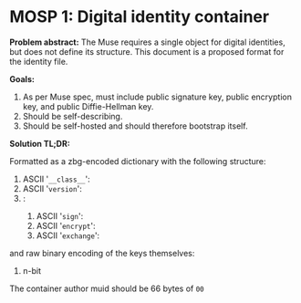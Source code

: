 # MOSP 1: Digital identity container

**Problem abstract:** The Muse requires a single object for digital identities, but does not define its structure. This document is a proposed format for the identity file.

**Goals:**

1. As per Muse spec, must include public signature key, public encryption key, and public Diffie-Hellman key.
2. Should be self-describing.
3. Should be self-hosted and should therefore bootstrap itself.

**Solution TL;DR:**

Formatted as a zbg-encoded dictionary with the following structure:

1. ASCII '```__class__```': <API class muid>
1. ASCII '```version```': <version identifier>
2. <ciphersuite identifier>:
    1. ASCII '```sign```': <signature key>
    2. ASCII '```encrypt```': <encryption key>
    3. ASCII '```exchange```': <Diffie-Hellman key>

and raw binary encoding of the keys themselves:

1. n-bit 

The container author muid should be 66 bytes of ```00```